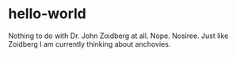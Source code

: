 # hello-world
Nothing to do with Dr. John Zoidberg at all. Nope. Nosiree.
Just like Zoidberg I am currently thinking about anchovies.
